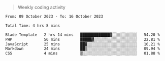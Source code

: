 > Weekly coding activity
<!--START_SECTION:waka-->

```txt
From: 09 October 2023 - To: 16 October 2023

Total Time: 4 hrs 8 mins

Blade Template   2 hrs 14 mins   █████████████▓░░░░░░░░░░░   54.20 %
PHP              56 mins         █████▓░░░░░░░░░░░░░░░░░░░   22.81 %
JavaScript       25 mins         ██▓░░░░░░░░░░░░░░░░░░░░░░   10.21 %
Markdown         24 mins         ██▒░░░░░░░░░░░░░░░░░░░░░░   09.94 %
CSS              4 mins          ▒░░░░░░░░░░░░░░░░░░░░░░░░   01.88 %
```

<!--END_SECTION:waka-->
